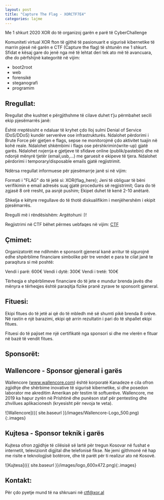 ```yaml
---
layout: post
title: "Capture The Flag - XORCTF7E4"
categories: lajme
---
```



Me 1 shkurt 2020 XOR do të organizoj garën e parë të CyberChallenge

Komuniteti virtual XOR fton të gjithë të pasionuarit e sigurisë kibernetike të marrin pjesë në garën e CTF (Capture the flag) të shtunën me 1 shkurt.
Sfidat e kësaj gare do jenë nga më të lehtat deri tek ato më të avancuara, dhe do përfshijnë kategoritë në vijim:

- boot2root
- web
- forensikë
- steganografi
- programim

## Rregullat:

Rregullat dhe kushtet e përgjithshme të cilave duhet t’ju përmbahet secili ekip pjesëmarrës janë:

Është rreptësisht e ndaluar të kryhet çdo lloj sulmi Denial of Service (DoS/DDoS) kundër serverëve ose infrastrukturës.
Ndalohet përdorimi i Brute Force për gjetjen e flags, sepse ne monitorojmë çdo aktivitet tuajin në kohë reale.
Ndalohet shkëmbimi i flags ose përshkrimin(write-up) gjatë garës.
Ndalohet nxjerrja e gjetjeve të sfidave online (publik/pastebin) dhe në ndonjë mënyrë tjetër (email,usb,...) me garuesit e ekipeve të tjera.
Ndalohet përdorimi i temporary/disposable emails gjatë regjistrimit.

Ndërsa rregullat informuese për pjesëmarrje janë si në vijim:

Formati i "FLAG" do të jetë si: XOR{flag_here};
Jeni të obliguar të bëni verifikimin e email adresës suaj gjatë procedurës së regjistrimit;
Gara do të zgjasë 8 orë rresht, pa asnjë pushim;
Ekipet duhet të kenë 2-10 anëtarë.

Shkelja e këtyre rregullave do të thotë diskualifikim i menjëhershëm i ekipit pjesëmarrës.

Rregulli më i rëndësishëm: Argëtohuni :)!

Regjistrimi në CTF bëhet përmes uebfaqes në vijim:
[CTF](http://bit.ly/2QPR8yH)

## Çmimet:

Organizatorët me ndihmën e sponsorit gjeneral kanë arritur të sigurojnë edhe shpërblime financiare simbolike për tre vendet e para te cilat janë te paraqitura si më poshtë:

Vendi i parë: 600€
Vendi i dytë: 300€
Vendi i tretë: 100€

Tërheqja e shpërblimeve financiare do të jete e mundur brenda javës dhe mënyra e tërheqjes është paraqitja fizike pranë zyrave te sponsorit gjeneral.

## Fituesi:

Ekipi fitues do të jetë ai që do të mbledh më së shumti pikë brenda 8 orëve. Në rastin e një barazimi, ekipi që arrin rezultatin i pari do të shpallet ekipi fitues.

Fituesi do të pajiset me një certifikatë nga sponsori si dhe me vlerën e fituar në bazë të vendit fitues.

## Sponsorët:


## Wallencore - Sponsor gjeneral i garës

Wallencore (www.wallencore.com) është korporatë Kanadeze e cila ofron zgjidhje dhe shërbime inovative të sigurisë kibernetike, si dhe posedon laborator me akreditim Amerikan për testim të softuerëve. Wallencore, me 2019 ka hapur zyrën në Prishtinë dhe punëson staf për pentesting dhe zhvillues aplikacionesh (kryesisht për nevoja te veta).

![Wallencore]({{ site.baseurl }}/images/Wallencore-Logo_500.png){:.images}

## Kujtesa - Sponsor teknik i garës

Kujtesa ofron zgjidhje të cilësisë së lartë për tregun Kosovar në fushat e internetit, televizionit digjital dhe telefonisë fikse. Ne jemi gjithmonë në hap me risite e teknologjisë botërore, dhe të parët për ti realizur ato në Kosovë.

![Kujtesa]({{ site.baseurl }}/images/logo_600x472.png){:.images}

## Kontakt:

Për çdo pyetje mund të na shkruani në ctf@xor.al
